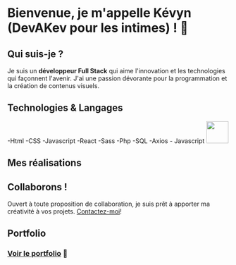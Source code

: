 # Bienvenue, je m'appelle Kévyn (DevAKev pour les intimes) ! 👋

## Qui suis-je ?
Je suis un **développeur Full Stack** qui aime l'innovation et les technologies qui façonnent l'avenir. J'ai une passion dévorante pour la programmation et la création de contenus visuels. 

## Technologies & Langages
-Html -CSS -Javascript -React -Sass -Php -SQL -Axios - Javascript <img src="https://simpleicons.org/icons/javascript.svg" width="50" height="50">


## Mes réalisations

## Collaborons !
Ouvert à toute proposition de collaboration, je suis prêt à apporter ma créativité à vos projets. [Contactez-moi](https://devakev.github.io/aiche-kevyn)!

## Portfolio
### [Voir le portfolio](https://devakev.github.io/aiche-kevyn) 🚀

